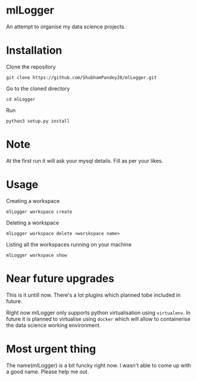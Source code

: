 # mlLogger
An attempt to organise my data science projects.

# Installation

Clone the repository

``` git clone https://github.com/ShubhamPandey28/mlLogger.git ```

Go to the cloned directory

```cd mlLogger```

Run

```python3 setup.py install```

# Note 

At the first run it will ask your mysql details. Fill as per your likes.


# Usage

Creating a workspace

```mlLogger workspace create```


Deleting a workspace

```mlLogger workspace delete <worskspace name>```


Listing all the workspaces running on your machine

```mlLogger workspace show```


# Near future upgrades

This is it untill now. There's a lot plugins which planned tobe included in future.

Right now mlLogger only supports python virtualisation using ```virtualenv```. In future it is planned to virtualise using ```docker``` which will allow to containerise the data science working environment.


# Most urgent thing

The name(mlLogger) is a bit funcky right now. I wasn't able to come up with a good name. Please help me out.